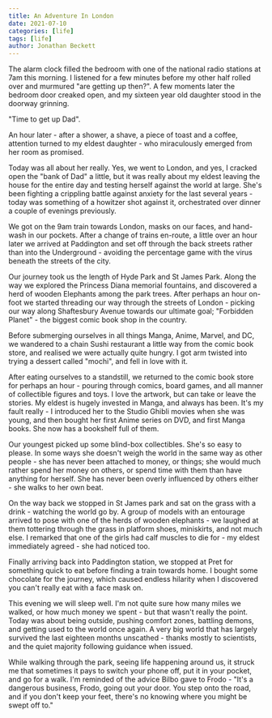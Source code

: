 ```yaml
---
title: An Adventure In London
date: 2021-07-10
categories: [life]
tags: [life]
author: Jonathan Beckett
---
```


The alarm clock filled the bedroom with one of the national radio stations at 7am this morning. I listened for a few minutes before my other half rolled over and murmured "are getting up then?". A few moments later the bedroom door creaked open, and my sixteen year old daughter stood in the doorway grinning.

"Time to get up Dad".

An hour later - after a shower, a shave, a piece of toast and a coffee, attention turned to my eldest daughter - who miraculously emerged from her room as promised.

Today was all about her really. Yes, we went to London, and yes, I cracked open the "bank of Dad" a little, but it was really about my eldest leaving the house for the entire day and testing herself against the world at large. She's been fighting a crippling battle against anxiety for the last several years - today was something of a howitzer shot against it, orchestrated over dinner a couple of evenings previously.

We got on the 9am train towards London, masks on our faces, and hand-wash in our pockets. After a change of trains en-route, a little over an hour later we arrived at Paddington and set off through the back streets rather than into the Underground - avoiding the percentage game with the virus beneath the streets of the city.

Our journey took us the length of Hyde Park and St James Park. Along the way we explored the Princess Diana memorial fountains, and discovered a herd of wooden Elephants among the park trees. After perhaps an hour on-foot we started threading our way through the streets of London - picking our way along Shaftesbury Avenue towards our ultimate goal; "Forbidden Planet" - the biggest comic book shop in the country.

Before submerging ourselves in all things Manga, Anime, Marvel, and DC, we wandered to a chain Sushi restaurant a little way from the comic book store, and realised we were actually quite hungry. I got arm twisted into trying a dessert called "mochi", and fell in love with it.

After eating ourselves to a standstill, we returned to the comic book store for perhaps an hour - pouring through comics, board games, and all manner of collectible figures and toys. I love the artwork, but can take or leave the stories. My eldest is hugely invested in Manga, and always has been. It's my fault really - I introduced her to the Studio Ghibli movies when she was young, and then bought her first Anime series on DVD, and first Manga books. She now has a bookshelf full of them.

Our youngest picked up some blind-box collectibles. She's so easy to please. In some ways she doesn't weigh the world in the same way as other people - she has never been attached to money, or things; she would much rather spend her money on others, or spend time with them than have anything for herself. She has never been overly influenced by others either - she walks to her own beat.

On the way back we stopped in St James park and sat on the grass with a drink - watching the world go by. A group of models with an entourage arrived to pose with one of the herds of wooden elephants - we laughed at them tottering through the grass in platform shoes, miniskirts, and not much else. I remarked that one of the girls had calf muscles to die for - my eldest immediately agreed - she had noticed too.

Finally arriving back into Paddington station, we stopped at Pret for something quick to eat before finding a train towards home. I bought some chocolate for the journey, which caused endless hilarity when I discovered you can't really eat with a face mask on.

This evening we will sleep well. I'm not quite sure how many miles we walked, or how much money we spent - but that wasn't really the point. Today was about being outside, pushing comfort zones, battling demons, and getting used to the world once again. A very big world that has largely survived the last eighteen months unscathed - thanks mostly to scientists, and the quiet majority following guidance when issued.

While walking through the park, seeing life happening around us, it struck me that sometimes it pays to switch your phone off, put it in your pocket, and go for a walk. I'm reminded of the advice Bilbo gave to Frodo - "It's a dangerous business, Frodo, going out your door. You step onto the road, and if you don't keep your feet, there's no knowing where you might be swept off to."
